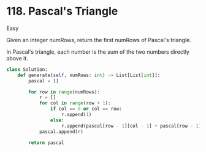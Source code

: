 # 118. Pascal's Triangle

Easy

Given an integer numRows, return the first numRows of Pascal's triangle.

In Pascal's triangle, each number is the sum of the two numbers directly above it.

```python
class Solution:
    def generate(self, numRows: int) -> List[List[int]]:
        pascal = []

        for row in range(numRows):
            r = []
            for col in range(row + 1):
                if col == 0 or col == row:
                    r.append(1)
                else:
                    r.append(pascal[row - 1][col - 1] + pascal[row - 1][col])
            pascal.append(r)

        return pascal
```
